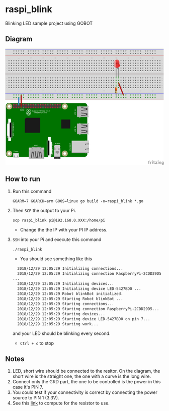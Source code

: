 # raspi_blink
Blinking LED sample project using GOBOT

## Diagram
![image](https://github.com/gobot-raspberry-pi/raspi_blink/blob/master/images/raspi_blink.png)
## How to run
1. Run this command
   ```
   GOARM=7 GOARCH=arm GOOS=linux go build -o=raspi_blink *.go
   ```
2. Then `SCP` the output to your Pi.
    ```
    scp raspi_blink pi@192.168.0.XXX:/home/pi
    ```
    - Change the the IP with your PI IP address.
3. `SSH` into your Pi and execute this command
   ```
   ./raspi_blink
   ```
    - You should see something like this
    ```
      2018/12/29 12:05:29 Initializing connections...
      2018/12/29 12:05:29 Initializing connection RaspberryPi-2CDD29D5 ...
      2018/12/29 12:05:29 Initializing devices...
      2018/12/29 12:05:29 Initializing device LED-5427BD0 ...
      2018/12/29 12:05:29 Robot blinkBot initialized.
      2018/12/29 12:05:29 Starting Robot blinkBot ...
      2018/12/29 12:05:29 Starting connections...
      2018/12/29 12:05:29 Starting connection RaspberryPi-2CDD29D5...
      2018/12/29 12:05:29 Starting devices...
      2018/12/29 12:05:29 Starting device LED-5427BD0 on pin 7...
      2018/12/29 12:05:29 Starting work...
    ```
    and your LED should be blinking every second.
    
    - `Ctrl + c` to stop
 
## Notes

1. LED, short wire should be connected to the resitor. On the diagram, the short wire is the straight one, the one with a curve is the long wire.
2. Connect only the GRD part, the one to be controlled is the power in this case it's PIN 7.
3. You could test if your connectivity is correct by connecting the power source to PIN 1 (3.3V).
4. See this [link](http://led.linear1.org/led.wiz) to compute for the resistor to use.
